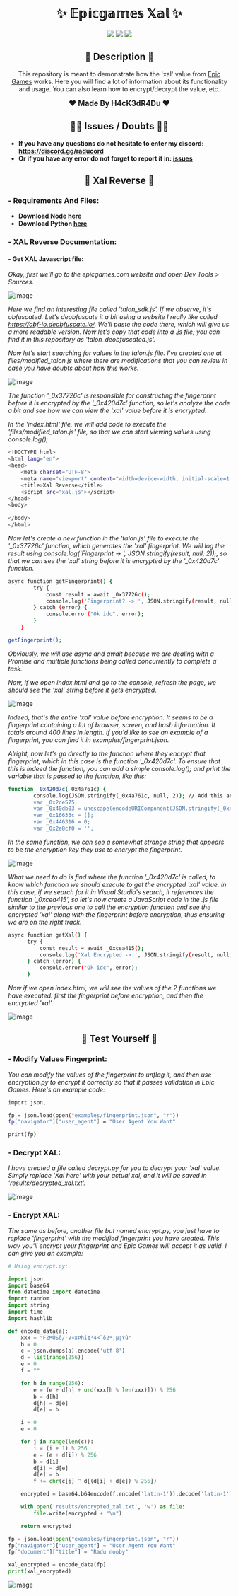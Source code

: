 <h1 align="center">✨ 𝔼𝕡𝕚𝕔𝕘𝕒𝕞𝕖𝕤 𝕏𝕒𝕝 ✨</h1>

<p align="center">
  <img src="https://img.shields.io/github/license/H4cK3dR4Du/Epicgames-Xal.svg?style=for-the-badge&labelColor=black&color=c1121f&logo=IOTA"/>
  <img src="https://img.shields.io/github/stars/H4cK3dR4Du/Epicgames-Xal.svg?style=for-the-badge&labelColor=black&color=c1121f&logo=IOTA"/>
  <img src="https://img.shields.io/github/languages/top/H4cK3dR4Du/Epicgames-Xal.svg?style=for-the-badge&labelColor=black&color=c1121f&logo=javascript"/>
</p>

<h2 align="center"> 📝 Description 📝 </h2>

<p align="center">
  This repository is meant to demonstrate how the 'xal' value from <a href="https://epicgames.com/">Epic Games</a> works. Here you will find a lot of information about its functionality and usage. You can also learn how to encrypt/decrypt the value, etc.
</p>

<p align="center">
  <b><big>❤️ Made By H4cK3dR4Du ❤️</big></b>
</p>

<h2 align="center"> 🤷‍♂️ Issues / Doubts 🤷‍♂️</h2>

- **If you have any questions do not hesitate to enter my discord: https://discord.gg/raducord**
- **Or if you have any error do not forget to report it in: [issues](https://github.com/H4cK3dR4Du/Epicgames-Xal/issues/new)**

<h2 align="center"> 🚀 Xal Reverse 🚀 </h2>

### - Requirements And Files:

- **Download Node [here](https://nodejs.org/en/download/package-manager)**
- **Download Python [here](https://www.python.org/downloads/)**

### - XAL Reverse Documentation:

#### - Get XAL Javascript file:

*Okay, first we'll go to the epicgames.com website and open Dev Tools > Sources.*

![image](https://github.com/H4cK3dR4Du/Epicgames-Xal/assets/118562174/77305822-77ea-469d-a652-bc995255ff49)

*Here we find an interesting file called 'talon_sdk.js'. If we observe, it's obfuscated. Let's deobfuscate it a bit using a website I really like called https://obf-io.deobfuscate.io/. We'll paste the code there, which will give us a more readable version. Now let's copy that code into a .js file; you can find it in this repository as 'talon_deobfuscated.js'.*

*Now let's start searching for values in the talon.js file. I've created one at files/modified_talon.js where there are modifications that you can review in case you have doubts about how this works.*

![image](https://github.com/H4cK3dR4Du/Epicgames-Xal/assets/118562174/4085ce9b-f659-43f9-9018-7e5719c3a1c8)

*The function '_0x37726c' is responsible for constructing the fingerprint before it is encrypted by the '_0x420d7c' function, so let's analyze the code a bit and see how we can view the 'xal' value before it is encrypted.*

*In the 'index.html' file, we will add code to execute the 'files/modified_talon.js' file, so that we can start viewing values using console.log();*

```bash
<!DOCTYPE html>
<html lang="en">
<head>
    <meta charset="UTF-8">
    <meta name="viewport" content="width=device-width, initial-scale=1.0">
    <title>Xal Reverse</title>
    <script src="xal.js"></script>
</head>
<body>
    
</body>
</html>
```

*Now let's create a new function in the 'talon.js' file to execute the '_0x37726c' function, which generates the 'xal' fingerprint. We will log the result using console.log('Fingerprint -> ', JSON.stringify(result, null, 2));, so that we can see the 'xal' string before it is encrypted by the '_0x420d7c' function.*

```bash
async function getFingerprint() {
        try {
            const result = await _0x37726c();
            console.log('Fingerprint? -> ', JSON.stringify(result, null, 2));
        } catch (error) {
            console.error("Ok idc", error);
        }
    }

getFingerprint();
```

*Obviously, we will use async and await because we are dealing with a Promise and multiple functions being called concurrently to complete a task.*

*Now, if we open index.html and go to the console, refresh the page, we should see the 'xal' string before it gets encrypted.*

![image](https://github.com/H4cK3dR4Du/Epicgames-Xal/assets/118562174/3e61959a-8410-416d-9cab-510d1710db0b)

*Indeed, that's the entire 'xal' value before encryption. It seems to be a fingerprint containing a lot of browser, screen, and hash information. It totals around 400 lines in length. If you'd like to see an example of a fingerprint, you can find it in examples/fingerprint.json.*

*Alright, now let's go directly to the function where they encrypt that fingerprint, which in this case is the function '_0x420d7c'. To ensure that this is indeed the function, you can add a simple console.log(); and print the variable that is passed to the function, like this:*

```bash
function _0x420d7c(_0x4a761c) {
        console.log(JSON.stringify(_0x4a761c, null, 2)); // Add this and Dev Tools > Console to check if it's the fingerprint (it is)
        var _0x2ce575;
        var _0x40db03 = unescape(encodeURIComponent(JSON.stringify(_0x4a761c)));
        var _0x16633c = [];
        var _0x446316 = 0;
        var _0x2e8cf0 = '';
```

*In the same function, we can see a somewhat strange string that appears to be the encryption key they use to encrypt the fingerprint.*

![image](https://github.com/H4cK3dR4Du/Epicgames-Xal/assets/118562174/689d11ca-faa7-4100-bdbb-b9696e37fd1a)

*What we need to do is find where the function '_0x420d7c' is called, to know which function we should execute to get the encrypted 'xal' value. In this case, if we search for it in Visual Studio's search, it references the function '_0xcea415', so let's now create a JavaScript code in the .js file similar to the previous one to call the encryption function and see the encrypted 'xal' along with the fingerprint before encryption, thus ensuring we are on the right track.*

```bash
async function getXal() {
      try {
          const result = await _0xcea415();
          console.log('Xal Encrypted -> ', JSON.stringify(result, null, 2));
      } catch (error) {
          console.error("Ok idc", error);
      }
```

*Now if we open index.html, we will see the values of the 2 functions we have executed: first the fingerprint before encryption, and then the encrypted 'xal'.*

![image](https://github.com/H4cK3dR4Du/Epicgames-Xal/assets/118562174/6ac6492a-6ddc-47c0-8297-f2c47a48115e)

<h2 align="center"> 🍧 Test Yourself 🍧</h2>

### - Modify Values Fingerprint:

*You can modify the values of the fingerprint to unflag it, and then use encryption.py to encrypt it correctly so that it passes validation in Epic Games. Here's an example code:*

```bash
import json,

fp = json.load(open("examples/fingerprint.json", "r"))
fp["navigator"]["user_agent"] = "User Agent You Want"

print(fp)
```

### - Decrypt XAL:

*I have created a file called decrypt.py for you to decrypt your 'xal' value. Simply replace 'Xal here' with your actual xal, and it will be saved in 'results/decrypted_xal.txt'.*

![image](https://github.com/H4cK3dR4Du/Epicgames-Xal/assets/118562174/d50b8183-0108-4434-a697-96ce80c4f57a)

### - Encrypt XAL:

*The same as before, another file but named encrypt.py, you just have to replace 'fingerprint' with the modified fingerprint you have created. This way you'll encrypt your fingerprint and Epic Games will accept it as valid. I can give you an example:*

```py
# Using encrypt.py:

import json
import base64
from datetime import datetime
import random
import string
import time
import hashlib

def encode_data(a):
    xxx = "FZMÛSê/·V«xÞhí¢³4<`ô2ª,µ¦Yû"
    b = 0
    c = json.dumps(a).encode('utf-8')
    d = list(range(256))
    e = 0
    f = ""

    for h in range(256):
        e = (e + d[h] + ord(xxx[h % len(xxx)])) % 256
        b = d[h]
        d[h] = d[e]
        d[e] = b

    i = 0
    e = 0

    for j in range(len(c)):
        i = (i + 1) % 256
        e = (e + d[i]) % 256
        b = d[i]
        d[i] = d[e]
        d[e] = b
        f += chr(c[j] ^ d[(d[i] + d[e]) % 256])

    encrypted = base64.b64encode(f.encode('latin-1')).decode('latin-1')

    with open('results/encrypted_xal.txt', 'w') as file:
        file.write(encrypted + "\n")

    return encrypted

fp = json.load(open("examples/fingerprint.json", "r"))
fp["navigator"]["user_agent"] = "User Agent You Want"
fp["document"]["title"] = "Radu nooby"

xal_encrypted = encode_data(fp)
print(xal_encrypted)
```

![image](https://github.com/H4cK3dR4Du/Epicgames-Xal/assets/118562174/d5796ba9-32c5-4398-8af2-e469c3002b80)
